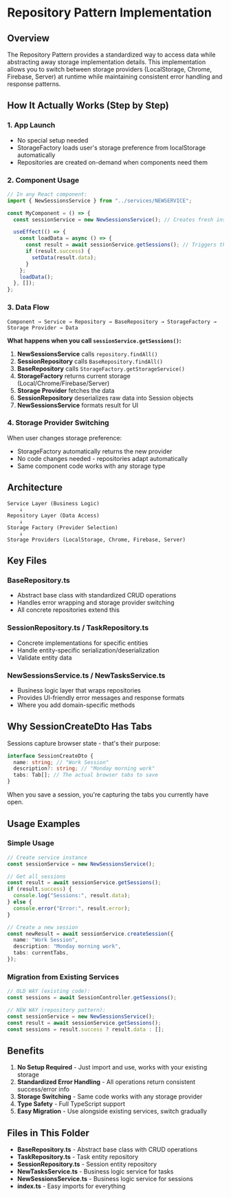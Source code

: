 # Repository Pattern Implementation

## Overview

The Repository Pattern provides a standardized way to access data while abstracting away storage implementation details. This implementation allows you to switch between storage providers (LocalStorage, Chrome, Firebase, Server) at runtime while maintaining consistent error handling and response patterns.

## How It Actually Works (Step by Step)

### 1. App Launch

- No special setup needed
- StorageFactory loads user's storage preference from localStorage automatically
- Repositories are created on-demand when components need them

### 2. Component Usage

```typescript
// In any React component:
import { NewSessionsService } from "../services/NEWSERVICE";

const MyComponent = () => {
  const sessionService = new NewSessionsService(); // Creates fresh instance

  useEffect(() => {
    const loadData = async () => {
      const result = await sessionService.getSessions(); // Triggers the whole chain
      if (result.success) {
        setData(result.data);
      }
    };
    loadData();
  }, []);
};
```

### 3. Data Flow

```
Component → Service → Repository → BaseRepository → StorageFactory → Storage Provider → Data
```

**What happens when you call `sessionService.getSessions()`:**

1. **NewSessionsService** calls `repository.findAll()`
2. **SessionRepository** calls `BaseRepository.findAll()`
3. **BaseRepository** calls `StorageFactory.getStorageService()`
4. **StorageFactory** returns current storage (Local/Chrome/Firebase/Server)
5. **Storage Provider** fetches the data
6. **SessionRepository** deserializes raw data into Session objects
7. **NewSessionsService** formats result for UI

### 4. Storage Provider Switching

When user changes storage preference:

- StorageFactory automatically returns the new provider
- No code changes needed - repositories adapt automatically
- Same component code works with any storage type

## Architecture

```
Service Layer (Business Logic)
    ↓
Repository Layer (Data Access)
    ↓
Storage Factory (Provider Selection)
    ↓
Storage Providers (LocalStorage, Chrome, Firebase, Server)
```

## Key Files

### BaseRepository.ts

- Abstract base class with standardized CRUD operations
- Handles error wrapping and storage provider switching
- All concrete repositories extend this

### SessionRepository.ts / TaskRepository.ts

- Concrete implementations for specific entities
- Handle entity-specific serialization/deserialization
- Validate entity data

### NewSessionsService.ts / NewTasksService.ts

- Business logic layer that wraps repositories
- Provides UI-friendly error messages and response formats
- Where you add domain-specific methods

## Why SessionCreateDto Has Tabs

Sessions capture browser state - that's their purpose:

```typescript
interface SessionCreateDto {
  name: string; // "Work Session"
  description?: string; // "Monday morning work"
  tabs: Tab[]; // The actual browser tabs to save
}
```

When you save a session, you're capturing the tabs you currently have open.

## Usage Examples

### Simple Usage

```typescript
// Create service instance
const sessionService = new NewSessionsService();

// Get all sessions
const result = await sessionService.getSessions();
if (result.success) {
  console.log("Sessions:", result.data);
} else {
  console.error("Error:", result.error);
}

// Create a new session
const newResult = await sessionService.createSession({
  name: "Work Session",
  description: "Monday morning work",
  tabs: currentTabs,
});
```

### Migration from Existing Services

```typescript
// OLD WAY (existing code):
const sessions = await SessionController.getSessions();

// NEW WAY (repository pattern):
const sessionService = new NewSessionsService();
const result = await sessionService.getSessions();
const sessions = result.success ? result.data : [];
```

## Benefits

1. **No Setup Required** - Just import and use, works with your existing storage
2. **Standardized Error Handling** - All operations return consistent success/error info
3. **Storage Switching** - Same code works with any storage provider
4. **Type Safety** - Full TypeScript support
5. **Easy Migration** - Use alongside existing services, switch gradually

## Files in This Folder

- **BaseRepository.ts** - Abstract base class with CRUD operations
- **TaskRepository.ts** - Task entity repository
- **SessionRepository.ts** - Session entity repository
- **NewTasksService.ts** - Business logic service for tasks
- **NewSessionsService.ts** - Business logic service for sessions
- **index.ts** - Easy imports for everything
